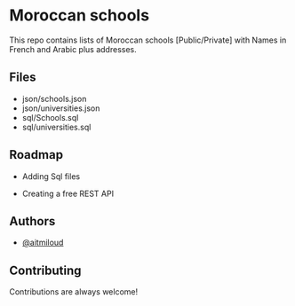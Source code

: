
# Moroccan schools

This repo contains lists of Moroccan schools [Public/Private]
with Names in French and Arabic plus addresses.


## Files

- json/schools.json 
- json/universities.json
- sql/Schools.sql 
- sql/universities.sql


## Roadmap

- Adding Sql files

- Creating a free REST API


## Authors

- [@aitmiloud](https://github.com/aitmiloud)


## Contributing

Contributions are always welcome!

